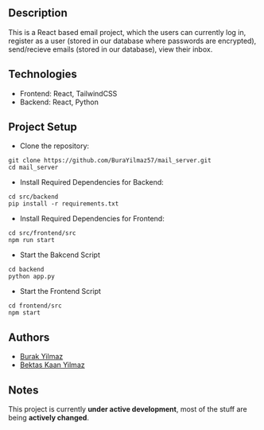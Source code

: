## Description
This is a React based email project, which the users can currently log in, register as a user (stored in our database where passwords are encrypted), send/recieve emails (stored in our database), view their inbox.


## Technologies
- Frontend: React, TailwindCSS
- Backend: React, Python


## Project Setup

- Clone the repository:
```
git clone https://github.com/BuraYilmaz57/mail_server.git
cd mail_server
```

- Install Required Dependencies for Backend:
```
cd src/backend
pip install -r requirements.txt
```

- Install Required Dependencies for Frontend:
```
cd src/frontend/src
npm run start
```

- Start the Bakcend Script
```
cd backend
python app.py
```

- Start the Frontend Script
```
cd frontend/src
npm start
```

## Authors
- [Burak Yilmaz](https://github.com/BuraYilmaz57)
- [Bektas Kaan Yilmaz](https://github.com/ybektaskaan)

## Notes
This project is currently **under active development**, most of the stuff are being **actively changed**.
